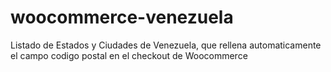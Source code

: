 # woocommerce-venezuela
Listado de Estados y Ciudades de Venezuela, que rellena automaticamente el campo codigo postal en el checkout de Woocommerce
